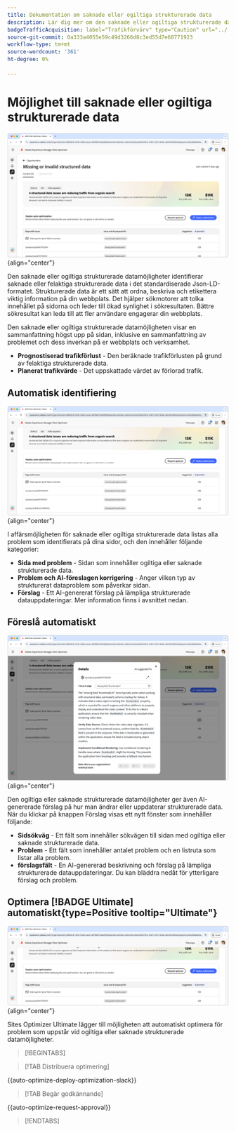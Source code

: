 ```yaml
---
title: Dokumentation om saknade eller ogiltiga strukturerade data
description: Lär dig mer om den saknade eller ogiltiga strukturerade datamöjligheter och hur du kan använda den för att förbättra trafikförvärvet.
badgeTrafficAcquisition: label="Trafikförvärv" type="Caution" url="../../opportunity-types/traffic-acquisition.md" tooltip="Trafikförvärv"
source-git-commit: 0a333a4055e59c49d3266d8c3ed55d7e60771923
workflow-type: tm+mt
source-wordcount: '361'
ht-degree: 0%

---
```



# Möjlighet till saknade eller ogiltiga strukturerade data

![affärsmöjligheten för strukturerade data saknas eller är ogiltig](./assets/missing-or-invalid-structured-data/hero.png){align="center"}

Den saknade eller ogiltiga strukturerade datamöjligheter identifierar saknade eller felaktiga strukturerade data i det standardiserade Json-LD-formatet. Strukturerade data är ett sätt att ordna, beskriva och etikettera viktig information på din webbplats. Det hjälper sökmotorer att tolka innehållet på sidorna och leder till ökad synlighet i sökresultaten. Bättre sökresultat kan leda till att fler användare engagerar din webbplats.

Den saknade eller ogiltiga strukturerade datamöjligheten visar en sammanfattning högst upp på sidan, inklusive en sammanfattning av problemet och dess inverkan på er webbplats och verksamhet.

* **Prognostiserad trafikförlust** - Den beräknade trafikförlusten på grund av felaktiga strukturerade data.
* **Planerat trafikvärde** - Det uppskattade värdet av förlorad trafik.

## Automatisk identifiering

![Identifiera saknade eller ogiltiga strukturerade data automatiskt](./assets/missing-or-invalid-structured-data/auto-identify.png){align="center"}

I affärsmöjligheten för saknade eller ogiltiga strukturerade data listas alla problem som identifierats på dina sidor, och den innehåller följande kategorier:

* **Sida med problem** - Sidan som innehåller ogiltiga eller saknade strukturerade data.
* **Problem och AI-föreslagen korrigering** - Anger vilken typ av strukturerat dataproblem som påverkar sidan.
* **Förslag** - Ett AI-genererat förslag på lämpliga strukturerade datauppdateringar. Mer information finns i avsnittet nedan.

## Föreslå automatiskt

![Föreslå saknade eller ogiltiga strukturerade data automatiskt](./assets/missing-or-invalid-structured-data/auto-suggest.png){align="center"}

Den ogiltiga eller saknade strukturerade datamöjligheter ger även AI-genererade förslag på hur man ändrar eller uppdaterar strukturerade data. När du klickar på knappen Förslag visas ett nytt fönster som innehåller följande:

* **Sidsökväg** - Ett fält som innehåller sökvägen till sidan med ogiltiga eller saknade strukturerade data.
* **Problem** - Ett fält som innehåller antalet problem och en listruta som listar alla problem.
* **förslagsfält** - En AI-genererad beskrivning och förslag på lämpliga strukturerade datauppdateringar. Du kan bläddra nedåt för ytterligare förslag och problem.

## Optimera [!BADGE Ultimate] automatiskt{type=Positive tooltip="Ultimate"}


![Automatisk optimering av föreslagna saknade eller ogiltiga strukturerade data](./assets/missing-or-invalid-structured-data/auto-optimize.png){align="center"}

Sites Optimizer Ultimate lägger till möjligheten att automatiskt optimera för problem som uppstår vid ogiltiga eller saknade strukturerade datamöjligheter. <!--- TBD-need more in-depth and opportunity specific information here. What does the auto-optimization do?-->

>[!BEGINTABS]

>[!TAB Distribuera optimering]

{{auto-optimize-deploy-optimization-slack}}

>[!TAB Begär godkännande]

{{auto-optimize-request-approval}}

>[!ENDTABS]
